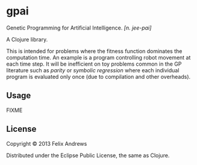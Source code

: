 # gpai

Genetic Programming for Artificial Intelligence. _[n. jee-pai]_

A Clojure library.

This is intended for problems where the fitness function dominates the
computation time. An example is a program controlling robot movement
at each time step. It will be inefficient on toy problems common in
the GP literature such as *parity* or *symbolic regression* where each
individual program is evaluated only once (due to compilation and
other overheads).


## Usage

FIXME

## License

Copyright © 2013 Felix Andrews

Distributed under the Eclipse Public License, the same as Clojure.
